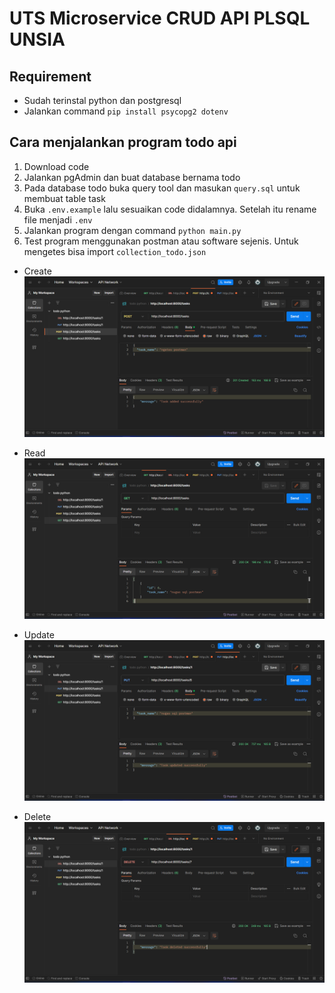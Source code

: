 # UTS Microservice CRUD API PLSQL UNSIA

## Requirement

-   Sudah terinstal python dan postgresql
-   Jalankan command `pip install psycopg2 dotenv`

## Cara menjalankan program todo api

1. Download code
2. Jalankan pgAdmin dan buat database bernama todo
3. Pada database todo buka query tool dan masukan `query.sql` untuk membuat table task
4. Buka `.env.example` lalu sesuaikan code didalamnya. Setelah itu rename file menjadi `.env`
5. Jalankan program dengan command `python main.py`
6. Test program menggunakan postman atau software sejenis. Untuk mengetes bisa import `collection_todo.json`

-   Create
    ![create](create.png)

-   Read
    ![read](read.png)

-   Update
    ![update](update.png)

-   Delete
    ![delete](delete.png)
